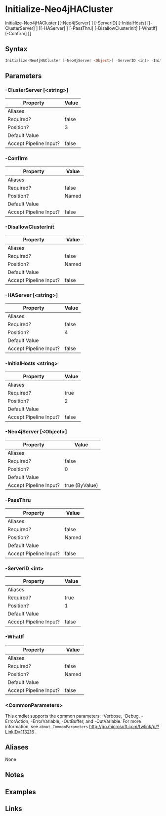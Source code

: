 # Initialize-Neo4jHACluster


Initialize-Neo4jHACluster [[-Neo4jServer] <Object>] [-ServerID] <int> [-InitialHosts] <string> [[-ClusterServer] <string>] [[-HAServer] <string>] [-PassThru] [-DisallowClusterInit] [-WhatIf] [-Confirm] [<CommonParameters>]



## Syntax

```powershell
Initialize-Neo4jHACluster [-Neo4jServer <Object>] -ServerID <int> -InitialHosts <string> [-ClusterServer <string>] [-HAServer <string>] [-PassThru] [-DisallowClusterInit] [-WhatIf] [-Confirm] [<CommonParameters>]
```


## Parameters

###  -ClusterServer [\<string\>]

Property               | Value
---------------------- | -----
Aliases                | 
Required?              | false
Position?              | 3
Default Value          | 
Accept Pipeline Input? | false

 
###  -Confirm

Property               | Value
---------------------- | -----
Aliases                | 
Required?              | false
Position?              | Named
Default Value          | 
Accept Pipeline Input? | false

 
###  -DisallowClusterInit

Property               | Value
---------------------- | -----
Aliases                | 
Required?              | false
Position?              | Named
Default Value          | 
Accept Pipeline Input? | false

 
###  -HAServer [\<string\>]

Property               | Value
---------------------- | -----
Aliases                | 
Required?              | false
Position?              | 4
Default Value          | 
Accept Pipeline Input? | false

 
###  -InitialHosts \<string\>

Property               | Value
---------------------- | -----
Aliases                | 
Required?              | true
Position?              | 2
Default Value          | 
Accept Pipeline Input? | false

 
###  -Neo4jServer [\<Object\>]

Property               | Value
---------------------- | --------------
Aliases                | 
Required?              | false
Position?              | 0
Default Value          | 
Accept Pipeline Input? | true (ByValue)

 
###  -PassThru

Property               | Value
---------------------- | -----
Aliases                | 
Required?              | false
Position?              | Named
Default Value          | 
Accept Pipeline Input? | false

 
###  -ServerID \<int\>

Property               | Value
---------------------- | -----
Aliases                | 
Required?              | true
Position?              | 1
Default Value          | 
Accept Pipeline Input? | false

 
###  -WhatIf

Property               | Value
---------------------- | -----
Aliases                | 
Required?              | false
Position?              | Named
Default Value          | 
Accept Pipeline Input? | false

 
### \<CommonParameters\>

This cmdlet supports the common parameters: -Verbose, -Debug, -ErrorAction, -ErrorVariable, -OutBuffer, and -OutVariable. For more information, see `about_CommonParameters` http://go.microsoft.com/fwlink/p/?LinkID=113216 .

## Aliases

None


## Notes


## Examples


## Links



